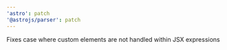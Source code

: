 ```yaml
---
'astro': patch
'@astrojs/parser': patch
---
```


Fixes case where custom elements are not handled within JSX expressions
